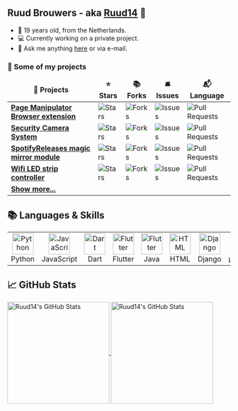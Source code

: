 ## Ruud Brouwers - aka [Ruud14][github] 👋
- 🌱 19 years old, from the Netherlands.
- 💻 Currently working on a private project.
- 💬 Ask me anything [here][issues] or via e-mail.

<h3>📃 Some of my projects</h3>
<table>
  <thead align="center">
    <tr border: none;>
      <td><b>🎁 Projects</b></td>
      <td><b>⭐ Stars</b></td>
      <td><b>📚 Forks</b></td>
      <td><b>🛎 Issues</b></td>
      <td><b>📬 Language</b></td>
    </tr>
  </thead>
  <tbody>
    <tr>
      <td><a href="https://github.com/Ruud14/Page-Manipulator"><b>Page Manipulator Browser extension</b></a></td>
      <td><img alt="Stars" src="https://img.shields.io/github/stars/Ruud14/Page-Manipulator?style=flat-square&labelColor=343b41"/></td>
      <td><img alt="Forks" src="https://img.shields.io/github/forks/Ruud14/Page-Manipulator?style=flat-square&labelColor=343b41"/></td>
      <td><img alt="Issues" src="https://img.shields.io/github/issues/Ruud14/Page-Manipulator?style=flat-square&labelColor=343b41"/></td>
      <td><img alt="Pull Requests" src="https://img.shields.io/github/languages/top/Ruud14/Page-Manipulator?style=flat-square&labelColor=343b41"/></td>
    </tr>
	<tr>
      <td><a href="https://github.com/Ruud14/SecurityCamera"><b>Security Camera System</b></a></td>
      <td><img alt="Stars" src="https://img.shields.io/github/stars/Ruud14/SecurityCamera?style=flat-square&labelColor=343b41"/></td>
      <td><img alt="Forks" src="https://img.shields.io/github/forks/Ruud14/SecurityCamera?style=flat-square&labelColor=343b41"/></td>
      <td><img alt="Issues" src="https://img.shields.io/github/issues/Ruud14/SecurityCamera?style=flat-square&labelColor=343b41"/></td>
      <td><img alt="Pull Requests" src="https://img.shields.io/github/languages/top/Ruud14/SecurityCamera?style=flat-square&labelColor=343b41"/></td>
    </tr>
    <tr>
      <td><a href="https://github.com/Ruud14/MMM-SpotifyReleases"><b>SpotifyReleases magic mirror module</b></a></td>
      <td><img alt="Stars" src="https://img.shields.io/github/stars/Ruud14/MMM-SpotifyReleases?style=flat-square&labelColor=343b41"/></td>
      <td><img alt="Forks" src="https://img.shields.io/github/forks/Ruud14/MMM-SpotifyReleases?style=flat-square&labelColor=343b41"/></td>
      <td><img alt="Issues" src="https://img.shields.io/github/issues/Ruud14/MMM-SpotifyReleases?style=flat-square&labelColor=343b41"/></td>
      <td><img alt="Pull Requests" src="https://img.shields.io/github/languages/top/Ruud14/MMM-SpotifyReleases?style=flat-square&labelColor=343b41"/></td>
    </tr>
    <tr>
      <td><a href="https://github.com/Ruud14/DIY-Wifi-LEDStrip-Controller"><b>Wifi LED strip controller</b></a></td>
      <td><img alt="Stars" src="https://img.shields.io/github/stars/Ruud14/DIY-Wifi-LEDStrip-Controller?style=flat-square&labelColor=343b41"/></td>
      <td><img alt="Forks" src="https://img.shields.io/github/forks/Ruud14/DIY-Wifi-LEDStrip-Controller?style=flat-square&labelColor=343b41"/></td>
      <td><img alt="Issues" src="https://img.shields.io/github/issues/Ruud14/DIY-Wifi-LEDStrip-Controller?style=flat-square&labelColor=343b41"/></td>
      <td><img alt="Pull Requests" src="https://img.shields.io/github/languages/top/Ruud14/DIY-Wifi-LEDStrip-Controller?style=flat-square&labelColor=343b41"/></td>
    </tr>
    <tr>
    	<td><a href="https://github.com/Ruud14?tab=repositories"><b>Show more...</b></a></td>
    </tr>
  </tbody>
</table>


## 📚 Languages & Skills
<table>
  <tr>
    <td align="center" width="96">
      <a href="#macropower-tech">
        <img src="https://github.com/abranhe/programming-languages-logos/blob/master/src/python/python_128x128.png?raw=true" width="48" height="48" alt="Python" />
      </a>
      <br>Python
    </td>
    <td align="center" width="96">
      <a href="#macropower-tech">
        <img src="https://github.com/abranhe/programming-languages-logos/blob/master/src/javascript/javascript_128x128.png?raw=true" width="48" height="48" alt="JavaScript" />
      </a>
      <br>JavaScript
    </td>
    <td align="center" width="96">
      <a href="#macropower-tech">
        <img src="https://dartpad.dev/pictures/logo_dart.png" width="48" height="48" alt="Dart" />
      </a>
      <br>Dart
    </td>
    <td align="center" width="96">
      <a href="#macropower-tech">
        <img src="https://cdn.worldvectorlogo.com/logos/flutter-logo.svg" width="48" height="48" alt="Flutter" />
      </a>
      <br>Flutter
    </td>
    <td align="center" width="96">
      <a href="#macropower-tech">
        <img src="https://brandlogos.net/wp-content/uploads/2021/11/java-logo.png" width="48" height="48" alt="Flutter" />
      </a>
      <br>Java
    </td>
    <td align="center" width="96">
      <a href="#macropower-tech">
        <img src="https://github.com/abranhe/programming-languages-logos/blob/master/src/html/html_128x128.png?raw=true" width="48" height="48" alt="HTML" />
      </a>
      <br>HTML
    </td>
    <td align="center" width="96">
      <a href="#macropower-tech" >
        <img src="https://sangeeta.io/images/tech-stack/django.png" width="48" height="48" alt="Django" />
      </a>
      <br>Django
    </td>
    <td align="center" width="96">
      <a href="#macropower-tech">
        <img src="https://upload.wikimedia.org/wikipedia/commons/4/4e/Micropython-logo.svg" width="48" height="48" alt="MicroPython" />
      </a>
      <br>µPython
    </td>
    <td align="center" width="96">
      <a href="#macropower-tech">
        <img src="https://iconape.com/wp-content/files/ow/352974/svg/arduino-seeklogo.com.svg" width="48" height="48" alt="Arduino" />
      </a>
      <br>Arduino
    </td>
  </tr>
  
</table>


<!--<img align="left" alt="codeSTACKr's Github Stats" src="https://github-readme-stats.codestackr.vercel.app/api?username=Ruud14&show_icons=true&hide_border=true&count_private=true&hide=contribs" />-->

## &#x1f4c8; GitHub Stats

<a href="https://github.com/Ruud14/Ruud14/">
  <img height="230" align="center" src="https://github-readme-stats.vercel.app/api?username=Ruud14&show_icons=true&line_height=27&count_private=true&title_color=6aa6f8&text_color=8a919a&icon_color=6aa6f8&bg_color=0e1116" alt="Ruud14's GitHub Stats" />
</a>

<a href="https://github.com/Ruud14/Ruud14/">
  <img height="230" align="center" src="https://github-readme-stats.vercel.app/api/top-langs/?username=Ruud14&hide=c%2B%2B,c,html&title_color=6aa6f8&text_color=8a919a&icon_color=6aa6f8&bg_color=0e1116" alt="Ruud14's GitHub Stats" />
</a>


[github]: https://github.com/Ruud14
[issues]: https://github.com/Ruud14/Ruud14/issues
[Django-Camera-View-And-Playback]: https://github.com/Ruud14/Django-Camera-View-And-Playback
[DIY-Wifi-LEDStrip-Controller]: https://github.com/Ruud14/DIY-Wifi-LEDStrip-Controller
[Security Camera]: https://github.com/Ruud14/SecurityCamera
[Wi-Fi-LEDStrip-Controller-App]: https://github.com/Ruud14/Wifi-LEDStrip-Controller-App
[Curses Snake Multiplayer]: https://github.com/Ruud14/Curses-Snake-MultiPlayer
[Page Manipulator]: https://github.com/Ruud14/Page-Manipulator
[Page Manipulator Chrome]: https://chrome.google.com/webstore/detail/page-manipulator/mdhellggnoabbnnchkeniomkpghbekko
